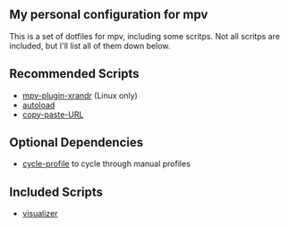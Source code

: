 My personal configuration for mpv
--------------------
This is a set of dotfiles for mpv, including some scritps. Not all scritps are included, but I'll list all of them down below.

Recommended Scripts
--------------------
- [mpv-plugin-xrandr](https://gitlab.com/lvml/mpv-plugin-xrandr) (Linux only)
- [autoload](https://github.com/LightArrowsEXE/dotfiles/blob/master/mpv/.config/mpv/scripts/autoload.lua)
- [copy-paste-URL](https://github.com/zenyd/mpv-scripts/blob/master/copy-paste-URL.lua)

Optional Dependencies
--------------------
- [cycle-profile](https://github.com/LightArrowsEXE/dotfiles/blob/master/mpv/.config/mpv/scripts/cycle-profile.lua) to cycle through manual profiles

Included Scripts
--------------------
- [visualizer](https://github.com/DonCanjas/mpv-visualizer)

